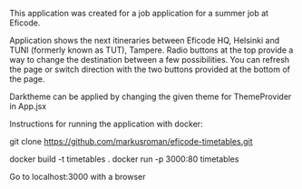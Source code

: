 This application was created for a job application for a summer job at Eficode.

Application shows the next itineraries between Eficode HQ, Helsinki and TUNI (formerly known as TUT), Tampere.
Radio buttons at the top provide a way to change the destination between a few possibilities.
You can refresh the page or switch direction with the two buttons provided at the bottom of the page.

Darktheme can be applied by changing the given theme for ThemeProvider in App.jsx

Instructions for running the application with docker:

git clone https://github.com/markusroman/eficode-timetables.git

docker build -t timetables .
docker run -p 3000:80 timetables

Go to localhost:3000 with a browser
